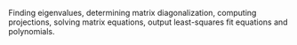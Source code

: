 Finding eigenvalues, determining matrix diagonalization, computing projections, solving matrix equations, output least-squares fit equations and polynomials.
